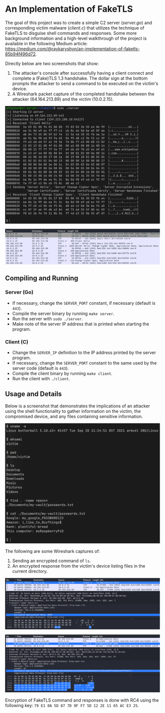 # An Implementation of FakeTLS

The goal of this project was to create a simple C2 server (*server.go*) and corresponding victim malware (*client.c*) that utilizes the technique of FakeTLS to disguise shell commands and responses.
Some more background information and a high-level walkthrough of the project is available in the following Medium article:
<https://medium.com/@raykaryshyn/an-implementation-of-faketls-85b94f496d72>.

Directly below are two screenshots that show:

1. The attacker's console after successfully having a client connect and complete a (Fake)TLS 1.3 handshake. The dollar sign at the bottom prompts the attacker to send a command to be executed on the victim's device.
2. A Wireshark packet capture of the completed handshake between the attacker (64.164.213.89) and the victim (10.0.2.15).

<p align="center">
  <img src="./_images/server-after-handshake.PNG">
</p>

<p align="center">
  <img src="./_images/wireshark-handshake.PNG">
</p>

## Compiling and Running

### Server (Go)

- If necessary, change the `SERVER_PORT` constant, if necessary (default is `443`).
- Compile the server binary by running `make server`.
- Run the server with `sudo ./server`.
- Make note of the server IP address that is printed when starting the program.

### Client (C)

- Change the `SERVER_IP` definition to the IP address printed by the server program.
- If necessary, change the `SERVER_PORT` constant to the same used by the server code (default is `443`).
- Compile the client binary by running `make client`.
- Run the client with `./client`.

## Usage and Details

Below is a screenshot that demonstrates the implications of an attacker using the shell functionality to gather information on the victim, the compromised device, and any files containing sensitive information.

<p align="center">
  <img src="./_images/reverse-shell-demo.PNG">
</p>

The following are some Wireshark captures of:

1. Sending an encrypted command of `ls`.
2. An encrypted response from the victim's device listing files in the current directory.

<p align="center">
  <img src="./_images/ls-command.PNG">
</p>

<p align="center">
  <img src="./_images/ls-response.PNG">
</p>

Encryption of FakeTLS command and responses is done with RC4 using the following key: `79 E1 0A 5D 87 7D 9F F7 5D 12 2E 11 65 AC E3 25`.

